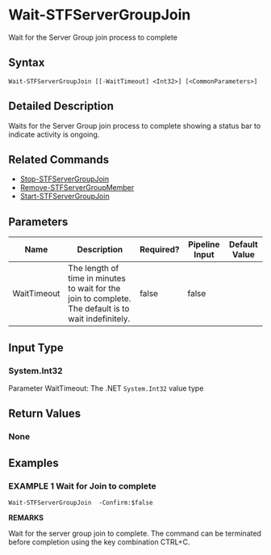 ﻿# Wait-STFServerGroupJoin

Wait for the Server Group join process to complete

## Syntax

```
Wait-STFServerGroupJoin [[-WaitTimeout] <Int32>] [<CommonParameters>]
```

## Detailed Description

Waits for the Server Group join process to complete showing a status bar to indicate activity is ongoing.

## Related Commands

* [Stop-STFServerGroupJoin](./Stop-STFServerGroupJoin)
* [Remove-STFServerGroupMember](./Remove-STFServerGroupMember)
* [Start-STFServerGroupJoin](./Start-STFServerGroupJoin)

## Parameters

| Name   | Description | Required? | Pipeline Input | Default Value |
| --- | --- | --- | --- | --- |
|WaitTimeout|The length of time in minutes to wait for the join to complete. The default is to wait indefinitely.|false|false| |

## Input Type

### System.Int32

Parameter WaitTimeout: The .NET `System.Int32` value type

## Return Values

### None

## Examples

### EXAMPLE 1 Wait for Join to complete

```
Wait-STFServerGroupJoin  -Confirm:$false
```

**REMARKS**

Wait for the server group join to complete. The command can be terminated before completion using the key combination CTRL+C.
